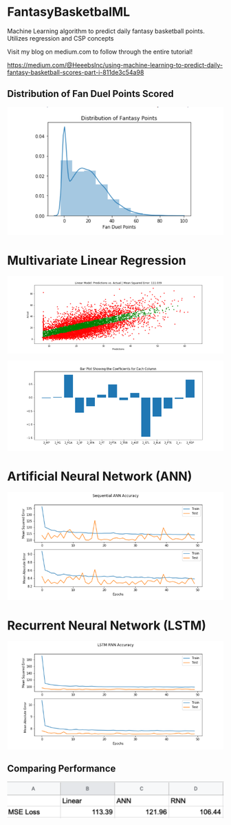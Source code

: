 # FantasyBasketbalML
Machine Learning algorithm to predict daily fantasy basketball points.  Utilizes regression and CSP concepts

Visit my blog on medium.com to follow through the entire tutorial! 

https://medium.com/@HeeebsInc/using-machine-learning-to-predict-daily-fantasy-basketball-scores-part-i-811de3c54a98

## Distribution of Fan Duel Points Scored
![Distributions](ML_Models/PlotImages/Distributions.png)

# Multivariate Linear Regression
![Linear Scatter](ML_Models/PlotImages/LinearScatter.png)

![Linear Coefficients](ML_Models/PlotImages/LinearCoefficients.png)

# Artificial Neural Network (ANN)
![Loss and Validation ANN](ML_Models/PlotImages/ANNLoss.png)

# Recurrent Neural Network (LSTM)

![Loss and Validation RNN](ML_Models/PlotImages/RNNLoss.png)


## Comparing Performance
![Performace Comparison Linear, ANN, RNN](ML_Models/PlotImages/Performance.png)

